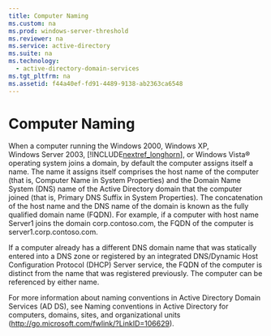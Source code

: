 ```yaml
---
title: Computer Naming
ms.custom: na
ms.prod: windows-server-threshold
ms.reviewer: na
ms.service: active-directory
ms.suite: na
ms.technology: 
  - active-directory-domain-services
ms.tgt_pltfrm: na
ms.assetid: f44a40ef-fd91-4489-9138-ab2363ca6548
---
```

# Computer Naming
When a computer running the Windows 2000, Windows XP, Windows Server 2003, [!INCLUDE[nextref_longhorn](includes/nextref_longhorn_md.md)], or Windows Vista® operating system joins a domain, by default the computer assigns itself a name. The name it assigns itself comprises the host name of the computer \(that is, Computer Name in System Properties\) and the Domain Name System \(DNS\) name of the Active Directory domain that the computer joined \(that is, Primary DNS Suffix in System Properties\). The concatenation of the host name and the DNS name of the domain is known as the fully qualified domain name \(FQDN\). For example, if a computer with host name Server1 joins the domain corp.contoso.com, the FQDN of the computer is server1.corp.contoso.com.

If a computer already has a different DNS domain name that was statically entered into a DNS zone or registered by an integrated DNS\/Dynamic Host Configuration Protocol \(DHCP\) Server service, the FQDN of the computer is distinct from the name that was registered previously. The computer can be referenced by either name.

For more information about naming conventions in Active Directory Domain Services \(AD DS\), see Naming conventions in Active Directory for computers, domains, sites, and organizational units \([http:\/\/go.microsoft.com\/fwlink\/?LinkID\=106629](http://go.microsoft.com/fwlink/?LinkID=106629)\).


